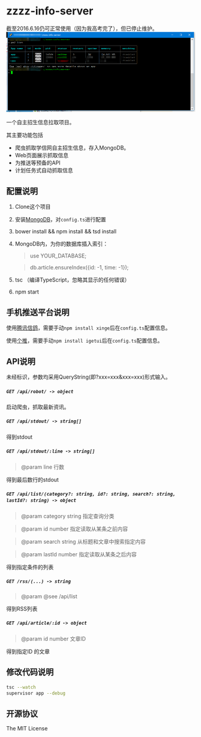 zzzz-info-server
=====================

截至2016.6.16仍可正常使用（因为我高考完了），但已停止维护。
![Screenshot](images/screenshot.png)

一个自主招生信息拉取项目。

其主要功能包括

* 爬虫抓取学信网自主招生信息，存入MongoDB。
* Web页面展示抓取信息
* 为推送等预备的API
* 计划任务式自动抓取信息

## 配置说明

1. Clone这个项目
2. 安装[MongoDB](https://www.mongodb.org/)，对``config.ts``进行配置
3. bower install && npm install && tsd install 
4. MongoDB内，为你的数据库插入索引：
    
    > use YOUR_DATABASE;
    
    > db.article.ensureIndex({id: -1, time: -1});
    
5. tsc （编译TypeScript，忽略其显示的任何错误）
6. npm start

## 手机推送平台说明

使用[腾讯信鸽](http://xg.qq.com/)，需要手动``npm install xinge``后在``config.ts``配置信息。

使用[个推](http://getui.com/)，需要手动``npm install igetui``后在``config.ts``配置信息。

## API说明

未经标识，参数均采用QueryString(即?xxx=xxx&xxx=xxx)形式输入。


##### ``GET /api/robot/ -> object``

启动爬虫，抓取最新资讯。


##### ``GET /api/stdout/ -> string[]``

得到stdout


##### ``GET /api/stdout/:line -> string[]``
> @param line 行数

得到最后数行的stdout


##### ``GET /api/list/(category?: string, id?: string, search?: string, lastId?: string) -> object``

> @param category string 指定查询分类

> @param id       number 指定读取从某条之前内容

> @param search   string 从标题和文章中搜索指定内容

> @param lastId   number 指定读取从某条之后内容

得到指定条件的列表

##### ``GET /rss/(...) -> string``

> @param @see /api/list

得到RSS列表

##### ``GET /api/article/:id -> object``

> @param id number 文章ID

得到指定ID 的文章


## 修改代码说明

```bash
tsc --watch
supervisor app --debug
```

## 开源协议

The MIT License